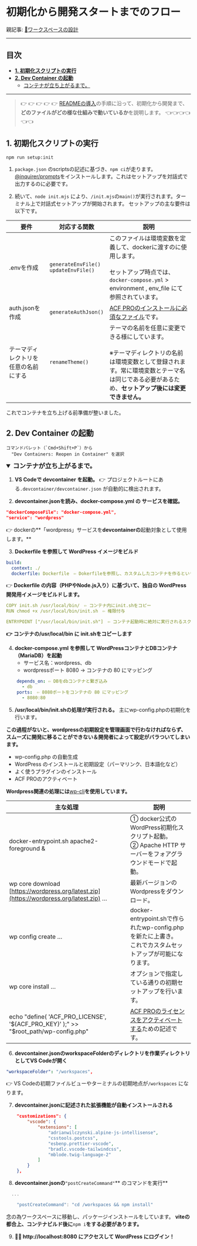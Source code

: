# 初期化から開発スタートまでのフロー

親記事: [💼ワークスペースの設計](../00_ワークスペースの設計/README.md)

---

## 目次

- [**1. 初期化スクリプトの実行**](#1-初期化スクリプトの実行)
- [**2. Dev Container の起動**](#2-dev-container-の起動)
  - [コンテナが立ち上がるまで。](#コンテナが立ち上がるまで)

---

> 👉 👉 👉 👉 👉
> [READMEの導入](https://github.com/nevers-jp/wordpress-template-v3/blob/main/README.md)の手順に沿って、初期化から開発まで、
> **どのファイルがどの様な仕組みで動いているか**を説明します。
> 👈👈👈👈👈👈

## **1. 初期化スクリプトの実行**

```markdown
npm run setup:init
```

1. `package.json` のscriptsの記述に基づき、`npm ci`が走ります。[@inquirer/prompts](https://www.npmjs.com/package/@inquirer/prompts)をインストールします。これはセットアップを対話式で出力するのに必要です。

2. 続いて、`node init.mjs` により、`/init.mjs`の`main()`が実行されます。ターミナル上で対話式セットアップが開始されます。
   セットアップの主な要件は以下です。

| 要件                                 | 対応する関数                             | 説明                                                                                                                                                                                                  |
| ------------------------------------ | ---------------------------------------- | ----------------------------------------------------------------------------------------------------------------------------------------------------------------------------------------------------- |
| .envを作成                           | `generateEnvFile()`<br>`updateEnvFile()` | このファイルは環境変数を定義して、dockerに渡すのに使用します。<br><br>セットアップ時点では、`docker-compose.yml` > environment , env_file にて参照されています。                                      |
| auth.jsonを作成                      | `generateAuthJson()`                     | [ACF PROのインストールに必須なファイル](https://arc.net/l/quote/pfqrdpzc)です。                                                                                                                       |
| テーマディレクトリを任意の名前にする | `renameTheme()`                          | テーマの名前を任意に変更できる様にしています。<br><br>※テーマディレクトリの名前は環境変数として登録されます。常に環境変数とテーマ名は同じである必要があるため、**セットアップ後には変更できません。** |

これでコンテナを立ち上げる前準備が整いました。

## **2. Dev Container の起動**

```plaintext
コマンドパレット（`Cmd+Shift+P`）から
  "Dev Containers: Reopen in Container" を選択
```

<details open="">
<summary style="font-weight:600;font-size:1.25em;line-height:1.3;margin:0">コンテナが立ち上がるまで。</summary>
<div class="indented">

1. **VS Codeで devcontainer を起動。**
   👉 プロジェクトルートにある`.devcontainer/devcontainer.json` が自動的に検出されます。

2. **devcontainer.jsonを読み、docker-compose.yml の サービスを確認。**

```json
"dockerComposeFile": "docker-compose.yml",
"service": "wordpress"
```

👉 dockerの**「wordpress」サービスを**devcontainerの**起動対象として使用します。**

3. **Dockerfile を参照して WordPress イメージをビルド**

```yaml
build:
  context: ./
  dockerfile: Dockerfile　⇦ Dokerfileを参照し、カスタムしたコンテナを作るという指示
```

👉 **Dockerfile の内容（PHPやNode.js入り）に基づいて、独自の WordPress 開発用イメージをビルドします。**

```yaml
COPY init.sh /usr/local/bin/　⇦ コンテナ内にinit.shをコピー
RUN chmod +x /usr/local/bin/init.sh　⇦ 権限付与

ENTRYPOINT ["/usr/local/bin/init.sh"]　⇦ コンテナ起動時に絶対に実行されるスクリプトを指定
```

**👉 コンテナの/usr/local/bin に init.shをコピーします**

4. **docker-compose.yml を参照して WordPressコンテナとDBコンテナ（MariaDB）を起動**
   - サービス名：wordpress、db
   - wordpressポート 8080 → コンテナの 80 にマッピング

```yaml
    depends_on: ⇦ DBをdbコンテナと繋ぎ込み
      - db
    ports:　⇦ 8080ポートをコンテナの 80 にマッピング
      - 8080:80
```

5. **/usr/local/bin/init.shの処理が実行される。**
   主にwp-config.phpの初期化を行います。

**この過程がないと、wordpressの初期設定を管理画面で行わなければならず、スムーズに開発に移ることができない＆開発者によって設定がバラついてしまいます。**

- wp-config.php の自動生成
- WordPress のインストールと初期設定（パーマリンク、日本語化など）
- よく使うプラグインのインストール
- ACF PROのアクティベート

**Wordpress関連の処理には**[wp-cli](https://wp-cli.org/ja/)**を使用しています。**

| 主な処理                                                                                | 説明                                                                                                                                                          |
| --------------------------------------------------------------------------------------- | ------------------------------------------------------------------------------------------------------------------------------------------------------------- |
| docker-entrypoint.sh apache2-foreground &                                               | ① docker公式のWordPress初期化スクリプト起動。<br/>② Apache HTTP サーバーをフォアグラウンドモードで起動。                                                      |
| wp core download [https://wordpress.org/latest.zip](https://wordpress.org/latest.zip) … | 最新バージョンのWordpressをダウンロード。                                                                                                                     |
| wp config create …                                                                      | docker-entrypoint.shで作られたwp-config.phpを新たに上書き。<br/>これでカスタムセットアップが可能になります。                                                  |
| wp core install …                                                                       | オプションで指定している通りの初期セットアップを行います。                                                                                                    |
| echo "define( 'ACF_PRO_LICENSE', '${ACF_PRO_KEY}' );" >> "$root_path/wp-config.php"     | [ACF PROのライセンスをアクティベートする](https://www.advancedcustomfields.com/resources/how-to-activate/#activating-acf-pro-in-wp-configphp)ための記述です。 |

6. **devcontainer.jsonのworkspaceFolderのディレクトリを作業ディレクトリとしてVS Codeが開く**

```yaml
"workspaceFolder": "/workspaces",
```

👉 VS Codeの初期ファイルビューやターミナルの初期地点が`/workspaces` になります。

7. **devcontainer.jsonに記述された拡張機能が自動インストールされる**

```json
    "customizations": {
        "vscode": {
            "extensions": [
                "adrianwilczynski.alpine-js-intellisense",
                "csstools.postcss",
                "esbenp.prettier-vscode",
                "bradlc.vscode-tailwindcss",
                "mblode.twig-language-2"
            ]
        }
    },
```

8. **devcontainer.jsonの**`"postCreateCommand"`** のコマンドを実行**

```javascript
  ...

	"postCreateCommand": "cd /workspaces && npm install"
```

念の為ワークスペースに移動し、パッケージインストールをしています。
**viteの都合上、コンテナビルド後に**`npm i`**をする必要があります。**

9. **🚗💨 http://localhost:8080 にアクセスして WordPress にログイン！**

</div>
</details>
